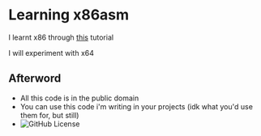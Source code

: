 # Learning x86asm

I learnt x86 through [this](https://www.youtube.com/playlist?list=PLmxT2pVYo5LB5EzTPZGfFN0c2GDiSXgQe) tutorial

I will experiment with x64

## Afterword

- All this code is in the public domain
- You can use this code i'm writing in your projects (idk what you'd use them for, but still)
- ![GitHub License](https://img.shields.io/github/license/h4rldev/x86asm-learning?style=flat-square)
